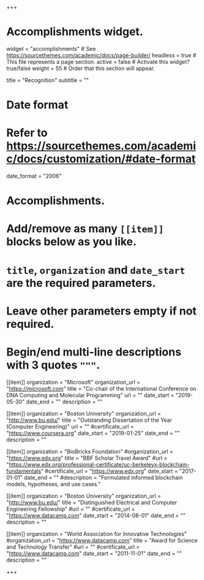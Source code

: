 +++
# Accomplishments widget.
widget = "accomplishments"  # See https://sourcethemes.com/academic/docs/page-builder/
headless = true  # This file represents a page section.
active = false  # Activate this widget? true/false
weight = 55  # Order that this section will appear.

title = "Recognition"
subtitle = ""

# Date format
#   Refer to https://sourcethemes.com/academic/docs/customization/#date-format
date_format = "2006"

# Accomplishments.
#   Add/remove as many `[[item]]` blocks below as you like.
#   `title`, `organization` and `date_start` are the required parameters.
#   Leave other parameters empty if not required.
#   Begin/end multi-line descriptions with 3 quotes `"""`.

[[item]]
  organization = "Microsoft"
  organization_url = "https://microsoft.com"
  title = "Co-chair of the International Conference on DNA Computing and Molecular Programming"
  url = ""
  date_start = "2019-05-30"
  date_end = ""
  description = ""

[[item]]
  organization = "Boston University"
  organization_url = "http://www.bu.edu/"
  title = "Outstanding Dissertation of the Year (Computer Engineering)"
  url = ""
  #certificate_url = "https://www.coursera.org"
  date_start = "2019-01-25"
  date_end = ""
  description = ""

[[item]]
  organization = "BioBricks Foundation"
  #organization_url = "https://www.edx.org"
  title = "BBF Scholar Travel Award"
  #url = "https://www.edx.org/professional-certificate/uc-berkeleyx-blockchain-fundamentals"
  #certificate_url = "https://www.edx.org"
  date_start = "2017-01-01"
  date_end = ""
  #description = "Formulated informed blockchain models, hypotheses, and use cases."
  
[[item]]
  organization = "Boston University"
  organization_url = "http://www.bu.edu/"
  title = "Distinguished Electrical and Computer Engineering Fellowship"
  #url = ""
  #certificate_url = "https://www.datacamp.com"
  date_start = "2014-08-01"
  date_end = ""
  description = ""

[[item]]
  organization = "World Association for Innovative Technologies"
  #organization_url = "https://www.datacamp.com"
  title = "Award for Science and Technology Transfer"
  #url = ""
  #certificate_url = "https://www.datacamp.com"
  date_start = "2011-11-01"
  date_end = ""
  description = ""

+++
